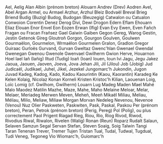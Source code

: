 Ael, Aelig
Alan
Albin (prénom breton)
Alouarn
Andrev (Drev)
Aodren
Avel, Abel
Argan
Armel, ou Armael
Arzhur, Arzhul
Bleiz
Bodvaël
Breval
Brieg
Briend
Budig (Buzig)
Budog, Budogan (Beuzegig)
Catwalon ou Catualon
Conwoion
Corentin
Denez
Derog
Divi, Dewi
Drogon
Edern
Eflam
Ehouarn
Eliaz
Elouan
Enor
Envel
Eon
Eozen
Erwan (Ifig)
Evan
Evy
Ewen, Even
Fañch
Fragan ou Fracan
Frañsez
Gael
Gaiwin
Gaiben
Gegon
Gereg, Warog
Gestin, Jestin
Getenok
Gireg
Gloutroñ
Gorgon, Gourgon
Goulven, Goulwen
Gourmaëlon, Gourmelon, Wrmaëlon
Gourmelen
Gralon, Gradlon
Gregor
Guiraac
Gurloës
Gurvand, Gurvan
Gweltaz
Gwenc'hlan
Gwenael
Gwendal
Gwenegan
Gwenou
Gwenole
Gwenvael
Gwilherm
Gwion
Herve, Houarnon
Hoel
Iael
Iañ (Iañig)
Iltud (Tudig)
Ioañ (Ioan)
Iouen, Ioun
Ivi
Jagu, Jegu
Jakez
Jaoua, Jaouen, Jaoven, Joeva, Jova
Jehan
Jili, Jil (Jilou)
Job (Jobig)
Jud
Judicaël, Judikael, Juhel, Jikel, Jezekel
Jungomarc'h
Jukondin, Jugon
Juvad
Kadeg, Kadog, Kado, Kadou
Kaourintin (Kaou, Kaorantin)
Karadeg
Ke
Kelen
Kolaig, Nicolaz
Konan
Korneli
Kristen
Kristoc'h
Kilian,
Laouenan
Loig, Loïc
Lomig (cf. Gwilhom, Gwilherm)
Louarn
Lug
Madeg
Maden
Mael
Mahé
Malo
Maodez
Matilin
Mazhe, Maze, Mahe, Maho
Melaine
Meloar, Melar, Melaer,
Meriadeg
Merwen
Meven, Meheñ, Meeñ
Mikaël
Miliau, Meliau, Méliau, Milio, Meliaw, Miliaw
Morgan
Morvan
Nedeleg
Nevenou, Nevenoe (Venou)
Nuz
Olier
Paskweten, Paskwiten, Pask, Paskal, Paskou
Per (prénom breton),
Peran,
Petrok (prénom breton) (Perig, Pereg)
Pol (Polig), ou plus correctement Paol
Prigent
Riagad
Rieg, Riou, Rio, Riog
Rivod, Riwod, Rivodius
Riwal, Riwalon, Rivelen (Walig)
Ronan (Reun)
Roparz
Rudalt
Salaun, Selaven
Samzun
Segal
Servan
Stefan, Steven
Soaig, Soig
Talwin
Tangi
Taran
Tenenan
Trever, Tremer
Tujen
Tristan
Tual, Tudal, Tudwal, Tugdual,
Tudi
Veneg, Tegoneg
Vio
Wiomarc'h, Guiomarc'h
